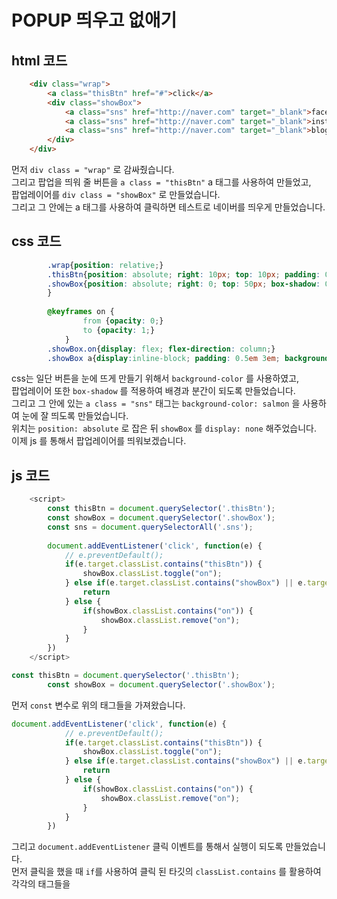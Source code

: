 # POPUP 띄우고 없애기

## html 코드

```html
    <div class="wrap">
        <a class="thisBtn" href="#">click</a>
        <div class="showBox">
            <a class="sns" href="http://naver.com" target="_blank">facebook</a>
            <a class="sns" href="http://naver.com" target="_blank">instagram</a>
            <a class="sns" href="http://naver.com" target="_blank">blog</a>
        </div>
    </div>
```
먼저 `div class = "wrap"` 로 감싸줬습니다. <br>
그리고 팝업을 띄워 줄 버튼을 `a class = "thisBtn"` a 태그를 사용하여 만들었고, <br> 팝업레이어를 `div class = "showBox"` 로 만들었습니다.  
그리고 그 안에는 a 태그를 사용하여 클릭하면 테스트로 네이버를 띄우게 만들었습니다.

## css 코드

```css
        .wrap{position: relative;}
        .thisBtn{position: absolute; right: 10px; top: 10px; padding: 0.5em 3em; background-color: royalblue; color: #fff; border-radius: 20px;}
        .showBox{position: absolute; right: 0; top: 50px; box-shadow: 0 3px 15px rgba(0, 0, 0, 0.3); padding: 2em; display: none; animation: on 0.3s ease-in-out;
        }
        
        @keyframes on {
                from {opacity: 0;}
                to {opacity: 1;}
            }
        .showBox.on{display: flex; flex-direction: column;}
        .showBox a{display:inline-block; padding: 0.5em 3em; background-color: salmon; color: #fff; border-radius: 20px; margin-bottom: 3%; text-align: center;}
```
css는 일단 버튼을 눈에 뜨게 만들기 위해서 `background-color` 를 사용하였고,  
팝업레이어 또한 `box-shadow` 를 적용하여 배경과 분간이 되도록 만들었습니다.  
그리고 그 안에 있는 `a class = "sns"` 태그는 `background-color: salmon` 을 사용하여 눈에 잘 띄도록 만들었습니다.  
위치는 `position: absolute` 로 잡은 뒤 `showBox` 를 `display: none` 해주었습니다.  
이제 js 를 통해서 팝업레이어를 띄워보겠습니다.
## js 코드

```js
    <script>
        const thisBtn = document.querySelector('.thisBtn');
        const showBox = document.querySelector('.showBox');
        const sns = document.querySelectorAll('.sns');
        
        document.addEventListener('click', function(e) {
            // e.preventDefault();
            if(e.target.classList.contains("thisBtn")) {
                showBox.classList.toggle("on");
            } else if(e.target.classList.contains("showBox") || e.target.classList.contains("sns")) {
                return 
            } else {
                if(showBox.classList.contains("on")) {
                    showBox.classList.remove("on");
                }
            }
        })
    </script>
```

```js 
const thisBtn = document.querySelector('.thisBtn');
        const showBox = document.querySelector('.showBox');
```
먼저 `const` 변수로 위의 태그들을 가져왔습니다.  
```js 
document.addEventListener('click', function(e) {
            // e.preventDefault();
            if(e.target.classList.contains("thisBtn")) {
                showBox.classList.toggle("on");
            } else if(e.target.classList.contains("showBox") || e.target.classList.contains("sns")) {
                return 
            } else {
                if(showBox.classList.contains("on")) {
                    showBox.classList.remove("on");
                }
            }
        })
```
그리고 `document.addEventListener` 클릭 이벤트를 통해서 실행이 되도록 만들었습니다.  
먼저 클릭을 했을 때 `if`를 사용하여 클릭 된 타깃의 `classList.contains` 를 활용하여 각각의 태그들을 
